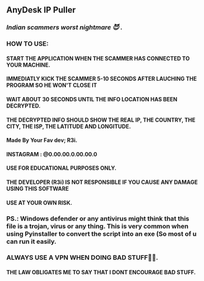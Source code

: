 ## **AnyDesk IP Puller**
### _Indian scammers worst nightmare  😈 ._
### HOW TO USE:
#### START THE APPLICATION WHEN THE SCAMMER HAS CONNECTED TO YOUR MACHINE.
#### IMMEDIATLY KICK THE SCAMMER 5-10 SECONDS AFTER LAUCHING THE PROGRAM SO HE WON'T CLOSE IT
#### WAIT ABOUT 30 SECONDS UNTIL THE INFO LOCATION HAS BEEN DECRYPTED.
#### THE DECRYPTED INFO SHOULD SHOW THE REAL IP, THE COUNTRY, THE CITY, THE ISP, THE LATITUDE AND LONGITUDE.
#### Made By Your Fav dev; R3i.
#### INSTAGRAM : @0.00.00.0.00.00.0
#### USE FOR EDUCATIONAL PURPOSES ONLY.
#### THE DEVELOPER (R3i) IS NOT RESPONSIBLE IF YOU CAUSE ANY DAMAGE USING THIS SOFTWARE
#### USE AT YOUR OWN RISK.
### PS.: Windows defender or any antivirus might think that this file is a trojan, virus or any thing. This is very common when using Pyinstaller to convert the script into an exe (So most of u can run it easily.
### ALWAYS USE A VPN WHEN DOING BAD STUFF🤫😈.
#### THE LAW OBLIGATES ME TO SAY THAT I DONT ENCOURAGE BAD STUFF.
